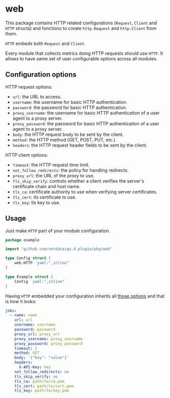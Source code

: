 # web

This package contains HTTP related configurations (`Request`, `Client` and `HTTP` structs) and functions to
create `http.Request` and `http.Client` from them.

`HTTP` embeds both `Request` and `Client`. 

Every module that collects metrics doing HTTP requests should use `HTTP`.
It allows to have same set of user configurable options across all modules.

## Configuration options

HTTP request options:

-   `url`: the URL to access.
-   `username`: the username for basic HTTP authentication.
-   `password`: the password for basic HTTP authentication.
-   `proxy_username`: the username for basic HTTP authentication of a user agent to a proxy server.
-   `proxy_password`: the password for basic HTTP authentication of a user agent to a proxy server.
-   `body`: the HTTP request body to be sent by the client.
-   `method`: the HTTP method (GET, POST, PUT, etc.).
-   `headers`: the HTTP request header fields to be sent by the client.

HTTP client options:

-   `timeout`: the HTTP request time limit.
-   `not_follow_redirects`: the policy for handling redirects.
-   `proxy_url`: the URL of the proxy to use.
-   `tls_skip_verify`: controls whether a client verifies the server's certificate chain and host name.
-   `tls_ca`: certificate authority to use when verifying server certificates.
-   `tls_cert`: tls certificate to use.
-   `tls_key`: tls key to use.

## Usage

Just make `HTTP` part of your module configuration.

```go
package example

import "github.com/netdata/go.d.plugin/pkg/web"

type Config struct {
	web.HTTP `yaml:",inline"`
}

type Example struct {
	Config `yaml:",inline"`
}
```

Having `HTTP` embedded your configuration inherits all [those options](#configuration-options) and that is how it looks:

```yaml
jobs:
  - name: name
    url: url
    username: username
    password: password
    proxy_url: proxy_url
    proxy_username: proxy_username
    proxy_password: proxy_password
    timeout: 1
    method: GET
    body: '{"key": "value"}'
    headers:
      X-API-Key: key
    not_follow_redirects: no
    tls_skip_verify: no
    tls_ca: path/to/ca.pem
    tls_cert: path/to/cert.pem
    tls_key: path/to/key.pem
```
